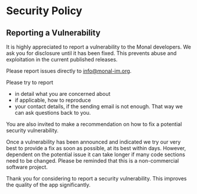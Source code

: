 # Security Policy

## Reporting a Vulnerability

It is highly appreciated to report a vulnerability to the Monal developers. We ask you for
disclosure until it has been fixed. This prevents abuse and exploitation in the current published releases.

Please report issues directly to info@monal-im.org.

Please try to report 
- in detail what you are concerned about
- if applicable, how to reproduce
- your contact details, if the sending email is not enough. That way we can ask questions back to you. 

You are also invited to make a recommendation on how to fix a potential security vulnerability.

Once a vulnerability has been announced and indicated we try our very best to provide a fix as soon as possible,
at its best within days. However, dependent on the potential issue it can take longer if many code sections need to be changed.
Please be reminded that this is a non-commercial software project.

Thank you for considering to report a security vulnerability. This improves the quality of the app significantly.
